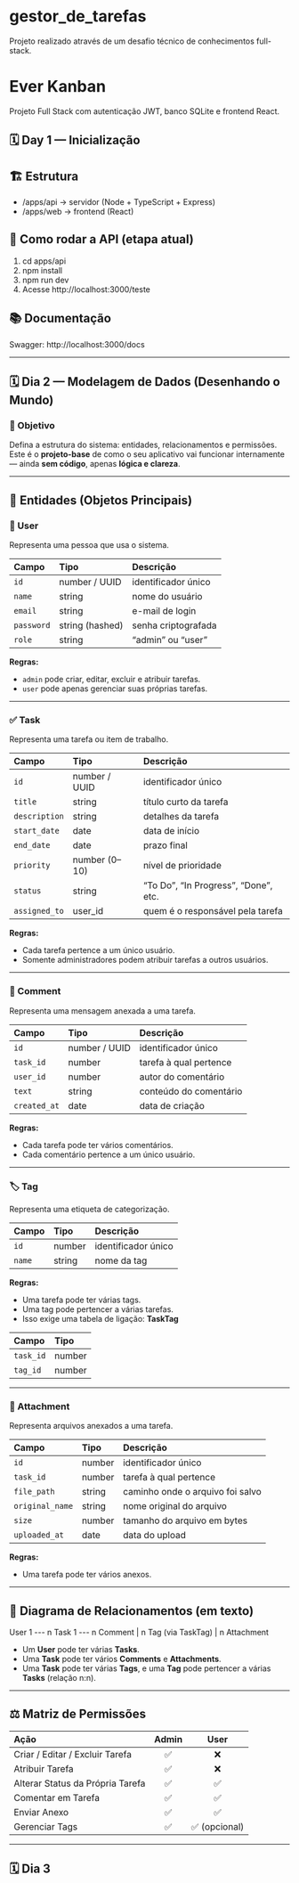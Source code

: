 # gestor_de_tarefas

Projeto realizado através de um desafio técnico de conhecimentos full-stack.

# Ever Kanban

Projeto Full Stack com autenticação JWT, banco SQLite e frontend React.

## 🗓️ Day 1 — Inicialização

## 🏗️ Estrutura

- /apps/api → servidor (Node + TypeScript + Express)
- /apps/web → frontend (React)

## 🚀 Como rodar a API (etapa atual)

1. cd apps/api
2. npm install
3. npm run dev
4. Acesse http://localhost:3000/teste

## 📚 Documentação

Swagger: http://localhost:3000/docs

---

## 🗓️ Dia 2 — Modelagem de Dados (Desenhando o Mundo)

### 🎯 Objetivo

Defina a estrutura do sistema: entidades, relacionamentos e permissões.  
Este é o **projeto-base** de como o seu aplicativo vai funcionar internamente — ainda **sem código**, apenas **lógica e clareza**.

---

## 🧩 Entidades (Objetos Principais)

### 👤 User

Representa uma pessoa que usa o sistema.

| Campo      | Tipo            | Descrição           |
| :--------- | :-------------- | :------------------ |
| `id`       | number / UUID   | identificador único |
| `name`     | string          | nome do usuário     |
| `email`    | string          | e-mail de login     |
| `password` | string (hashed) | senha criptografada |
| `role`     | string          | “admin” ou “user”   |

**Regras:**

- `admin` pode criar, editar, excluir e atribuir tarefas.
- `user` pode apenas gerenciar suas próprias tarefas.

---

### ✅ Task

Representa uma tarefa ou item de trabalho.

| Campo         | Tipo          | Descrição                            |
| :------------ | :------------ | :----------------------------------- |
| `id`          | number / UUID | identificador único                  |
| `title`       | string        | título curto da tarefa               |
| `description` | string        | detalhes da tarefa                   |
| `start_date`  | date          | data de início                       |
| `end_date`    | date          | prazo final                          |
| `priority`    | number (0–10) | nível de prioridade                  |
| `status`      | string        | “To Do”, “In Progress”, “Done”, etc. |
| `assigned_to` | user_id       | quem é o responsável pela tarefa     |

**Regras:**

- Cada tarefa pertence a um único usuário.
- Somente administradores podem atribuir tarefas a outros usuários.

---

### 💬 Comment

Representa uma mensagem anexada a uma tarefa.

| Campo        | Tipo          | Descrição              |
| :----------- | :------------ | :--------------------- |
| `id`         | number / UUID | identificador único    |
| `task_id`    | number        | tarefa à qual pertence |
| `user_id`    | number        | autor do comentário    |
| `text`       | string        | conteúdo do comentário |
| `created_at` | date          | data de criação        |

**Regras:**

- Cada tarefa pode ter vários comentários.
- Cada comentário pertence a um único usuário.

---

### 🏷️ Tag

Representa uma etiqueta de categorização.

| Campo  | Tipo   | Descrição           |
| :----- | :----- | :------------------ |
| `id`   | number | identificador único |
| `name` | string | nome da tag         |

**Regras:**

- Uma tarefa pode ter várias tags.
- Uma tag pode pertencer a várias tarefas.
- Isso exige uma tabela de ligação: **TaskTag**

| Campo     | Tipo   |
| :-------- | :----- |
| `task_id` | number |
| `tag_id`  | number |

---

### 📎 Attachment

Representa arquivos anexados a uma tarefa.

| Campo           | Tipo   | Descrição                        |
| :-------------- | :----- | :------------------------------- |
| `id`            | number | identificador único              |
| `task_id`       | number | tarefa à qual pertence           |
| `file_path`     | string | caminho onde o arquivo foi salvo |
| `original_name` | string | nome original do arquivo         |
| `size`          | number | tamanho do arquivo em bytes      |
| `uploaded_at`   | date   | data do upload                   |

**Regras:**

- Uma tarefa pode ter vários anexos.

---

## 🔗 Diagrama de Relacionamentos (em texto)

User 1 --- n Task 1 --- n Comment
|
n
Tag (via TaskTag)
|
n
Attachment

- Um **User** pode ter várias **Tasks**.
- Uma **Task** pode ter vários **Comments** e **Attachments**.
- Uma **Task** pode ter várias **Tags**, e uma **Tag** pode pertencer a várias **Tasks** (relação n:n).

---

## ⚖️ Matriz de Permissões

| Ação                             | Admin |     User      |
| :------------------------------- | :---: | :-----------: |
| Criar / Editar / Excluir Tarefa  |  ✅   |      ❌       |
| Atribuir Tarefa                  |  ✅   |      ❌       |
| Alterar Status da Própria Tarefa |  ✅   |      ✅       |
| Comentar em Tarefa               |  ✅   |      ✅       |
| Enviar Anexo                     |  ✅   |      ✅       |
| Gerenciar Tags                   |  ✅   | ✅ (opcional) |

---

## 🗓️ Dia 3
